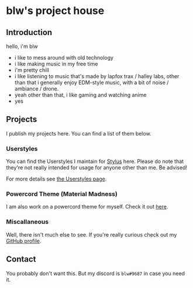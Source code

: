 # blw's project house

## Introduction

hello, i'm blw
- i like to mess around with old technology
- i like making music in my free time
- i'm pretty chill
- i like listening to music that's made by lapfox trax / halley labs, other than that i generally enjoy EDM-style music, with a bit of noise / ambiance / drone.
- yeah other than that, i like gaming and watching anime
- yes

## Projects

I publish my projects here. You can find a list of them below.

### Userstyles

You can find the Userstyles I maintain for [Stylus](https://github.com/openstyles/stylus) here. Please do note that they're not really intended for usage for anyone other than me. Be advised!

For more details see [the Userstyles page](https://iblowmymind.github.io/userstyles).

### Powercord Theme (Material Madness)

I am also work on a powercord theme for myself. Check it out [here](https://iblowmymind.github.io/material-madness).

### Miscallaneous

Well, there isn't much else to see. If you're really curious check out my [GitHub profile](https://github.com/iblowmymind).

## Contact

You probably don't want this. But my discord is `blw#9687` in case you need it.
